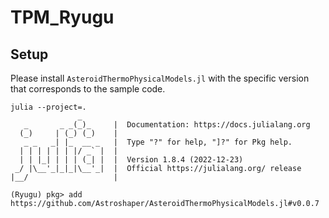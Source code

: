 # TPM_Ryugu

## Setup

Please install `AsteroidThermoPhysicalModels.jl` with the specific version that corresponds to the sample code.

```
julia --project=.
               _
   _       _ _(_)_     |  Documentation: https://docs.julialang.org
  (_)     | (_) (_)    |
   _ _   _| |_  __ _   |  Type "?" for help, "]?" for Pkg help.
  | | | | | | |/ _` |  |
  | | |_| | | | (_| |  |  Version 1.8.4 (2022-12-23)
 _/ |\__'_|_|_|\__'_|  |  Official https://julialang.org/ release
|__/                   |

(Ryugu) pkg> add https://github.com/Astroshaper/AsteroidThermoPhysicalModels.jl#v0.0.7
```
